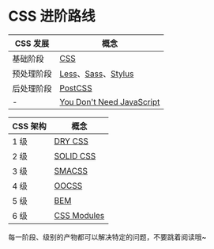 # CSS 进阶路线

CSS 发展 | 概念
---|---
基础阶段 | [CSS](https://www.w3.org/Style/CSS/)
预处理阶段 | [Less](http://lesscss.org/)、[Sass](http://sass-lang.com/)、[Stylus](http://stylus-lang.com/)
后处理阶段 | [PostCSS](http://postcss.org/)
- | [You Don't Need JavaScript](https://github.com/you-dont-need/You-Dont-Need-Javascript)

CSS 架构 | 概念
---|---
1 级 | [DRY CSS](http://vanseodesign.com/css/dry-principles/)
2 级 | [SOLID CSS](http://blog.millermedeiros.com/solid-css/)
3 级 | [SMACSS](https://smacss.com/)
4 级 | [OOCSS](http://oocss.org/)
5 级 | [BEM](https://en.bem.info/methodology/key-concepts/)
6 级 | [CSS Modules](https://github.com/css-modules/css-modules)

每一阶段、级别的产物都可以解决特定的问题，不要跳着阅读哦~

